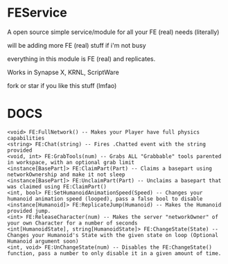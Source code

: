 # FEService

A open source simple service/module for all your FE (real) needs (literally)

will be adding more FE (real) stuff if i'm not busy 

everything in this module is FE (real) and replicates.

Works in Synapse X, KRNL, ScriptWare


fork or star if you like this stuff (lmfao)


# DOCS

```
<void> FE:FullNetwork() -- Makes your Player have full physics capabilities
<string> FE:Chat(string) -- Fires .Chatted event with the string provided
<void, int> FE:GrabTools(num) -- Grabs ALL "Grabbable" tools parented in workspace, with an optional grab limit
<instance[BasePart]> FE:ClaimPart(Part) -- Claims a basepart using networkOwnership and make it not sleep
<instance[BasePart]> FE:UnclaimPart(Part) -- Unclaims a basepart that was claimed using FE:ClaimPart()
<int, bool> FE:SetHumanoidAnimationSpeed(Speed) -- Changes your humanoid animation speed (looped), pass a false bool to disable
<instance[Humanoid]> FE:ReplicateJump(Humanoid) -- Makes the Humanoid provided jump.
<int> FE:ReleaseCharacter(num) -- Makes the server "networkOwner" of your own Character for a number of seconds
<int[HumanoidState], string[HumanoidState]> FE:ChangeState(State) -- Changes your Humanoid's State with the given state on loop (Optional Humanoid argument soon)
<int, void> FE:UnChangeState(num) -- Disables the FE:ChangeState() function, pass a number to only disable it in a given amount of time.
```
